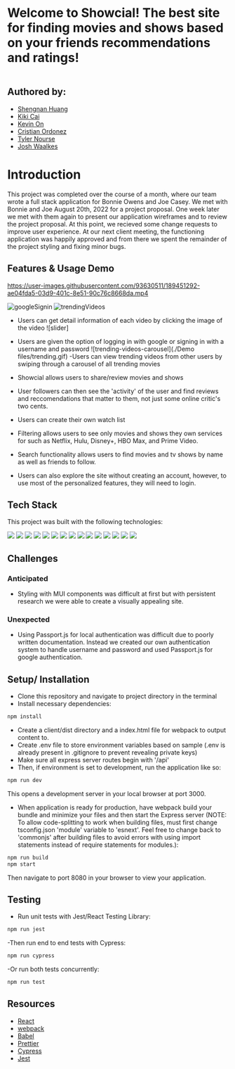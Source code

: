 # Welcome to Showcial! The best site for finding movies and shows based on your friends recommendations and ratings!

<img>

## Authored by:

-  [Shengnan Huang](https://github.com/maomaotuo)
-  [Kiki Cai](https://github.com/caixiuqi2013)
-  [Kevin On](https://github.com/kanokawn)
-  [Cristian Ordonez](https://github.com/cristianordonez)
-  [Tyler Nourse](https://github.com/Nourse41)
-  [Josh Waalkes](https://github.com/WaalkesJoshua)

# Introduction

This project was completed over the course of a month, where our team wrote a full stack application for Bonnie Owens and Joe Casey. We met with Bonnie and Joe August 20th, 2022 for a project proposal. One week later we met with them again to present our application wireframes and to review the project proposal. At this point, we recieved some change requests to improve user experience. At our next client meeting, the functioning application was happily approved and from there we spent the remainder of the project styling and fixing minor bugs.

## Features & Usage Demo

https://user-images.githubusercontent.com/93630511/189451292-ae04fda5-03d9-401c-8e51-90c76c8668da.mp4

![googleSignin](https://user-images.githubusercontent.com/71888675/190005551-d4b49c3c-5e40-4b7c-a4fd-50ac04d67994.gif)
![trendingVideos](https://user-images.githubusercontent.com/71888675/190005569-75a5c598-236b-4163-a189-3d40da861ce4.gif)

-  Users can get detail information of each video by clicking the image of the video
![slider]
-  Users are given the option of logging in with google or signing in with a username and password
![trending-videos-carousel](./Demo files/trending.gif)
-Users can view trending videos from other users by swiping through a carousel of all trending movies

-  Showcial allows users to share/review movies and shows
-  User followers can then see the 'activity' of the user and find reviews and reccomendations that matter to them, not just some online critic's two cents.
-  Users can create their own watch list
-  Filtering allows users to see only movies and shows they own services for such as Netflix, Hulu, Disney+, HBO Max, and Prime Video.
-  Search functionality allows users to find movies and tv shows by name as well as friends to follow.
-  Users can also explore the site without creating an account, however, to use most of the personalized features, they will need to login.

## Tech Stack

This project was built with the following technologies:

<img src="https://img.shields.io/badge/React-20232A?style=for-the-badge&logo=react&logoColor=61DAFB" />
<img src="https://img.shields.io/badge/TypeScript-007ACC?style=for-the-badge&logo=typescript&logoColor=white" />
<img src="https://img.shields.io/badge/Express.js-000000?style=for-the-badge&logo=express&logoColor=white" />
<img src="https://img.shields.io/badge/Node.js-339933?style=for-the-badge&logo=nodedotjs&logoColor=white" />
<img src="https://img.shields.io/badge/JavaScript-323330?style=for-the-badge&logo=javascript&logoColor=F7DF1E" />
<img src="https://img.shields.io/badge/Sass-CC6699?style=for-the-badge&logo=sass&logoColor=white" />
<img src="https://img.shields.io/badge/CSS3-1572B6?style=for-the-badge&logo=css3&logoColor=white" />
<img src="https://img.shields.io/badge/prettier-1A2C34?style=for-the-badge&logo=prettier&logoColor=F7BA3E" />
<img src="https://img.shields.io/badge/Webpack-8DD6F9?style=for-the-badge&logo=Webpack&logoColor=white" />
<img src="https://img.shields.io/badge/Babel-F9DC3E?style=for-the-badge&logo=babel&logoColor=white" />
<img src="https://img.shields.io/badge/Jest-C21325?style=for-the-badge&logo=jest&logoColor=white" />
<img src="https://img.shields.io/badge/Cypress-17202C?style=for-the-badge&logo=cypress&logoColor=white" />
<img src="https://img.shields.io/badge/Amazon_AWS-FF9900?style=for-the-badge&logo=amazonaws&logoColor=white" />
<img src="https://img.shields.io/badge/Material%20UI-007FFF?style=for-the-badge&logo=mui&logoColor=white" />
<img src="https://img.shields.io/badge/Figma-F24E1E?style=for-the-badge&logo=figma&logoColor=white" />

## Challenges

### Anticipated

-  Styling with MUI components was difficult at first but with persistent research we were able to create a visually appealing site.

### Unexpected

-  Using Passport.js for local authentication was difficult due to poorly written documentation. Instead we created our own authentication system to handle username and password and used Passport.js for google authentication.

## Setup/ Installation

-  Clone this repository and navigate to project directory in the terminal
-  Install necessary dependencies:

```bash
npm install
```

-  Create a client/dist directory and a index.html file for webpack to output content to.
-  Create .env file to store environment variables based on sample (.env is already present in .gitignore to prevent revealing private keys)
-  Make sure all express server routes begin with '/api'
-  Then, if environment is set to development, run the application like so:

```bash
npm run dev
```

This opens a development server in your local browser at port 3000.

-  When application is ready for production, have webpack build your bundle and minimize your files and then start the Express server (NOTE: To allow code-splitting to work when building files, must first change tsconfig.json 'module' variable to 'esnext'. Feel free to change back to 'commonjs' after building files to avoid errors with using import statements instead of require statements for modules.):

```bash
npm run build
npm start
```

Then navigate to port 8080 in your browser to view your application.

## Testing

-  Run unit tests with Jest/React Testing Library:

```bash
npm run jest
```

-Then run end to end tests with Cypress:

```bash
npm run cypress
```

-Or run both tests concurrently:

```bash
npm run test
```

## Resources

-  [React](https://reactjs.org/)
-  [webpack](https://webpack.js.org/)
-  [Babel](https://babeljs.io/)
-  [Prettier](https://prettier.io/)
-  [Cypress](https://www.cypress.io/)
-  [Jest](https://jestjs.io/docs/getting-started)
